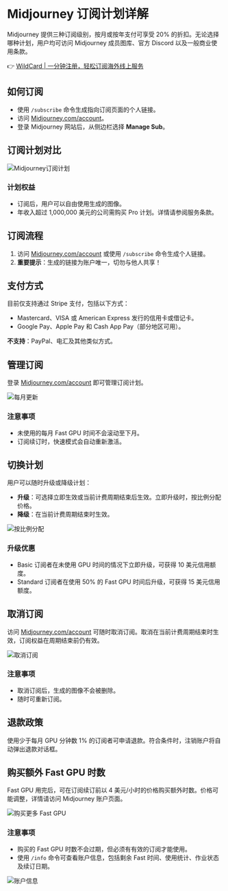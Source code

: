 # Midjourney 订阅计划详解

Midjourney 提供三种订阅级别，按月或按年支付可享受 20% 的折扣。无论选择哪种计划，用户均可访问 Midjourney 成员图库、官方 Discord 以及一般商业使用条款。

👉 [WildCard | 一分钟注册，轻松订阅海外线上服务](https://bbtdd.com/WildCard)

## 如何订阅

- 使用 `/subscribe` 命令生成指向订阅页面的个人链接。
- 访问 [Midjourney.com/account](https://www.midjourney.com/account/)。
- 登录 Midjourney 网站后，从侧边栏选择 **Manage Sub**。

## 订阅计划对比

![Midjourney订阅计划](https://bbtdd.com/img/77915107.webp)

### 计划权益

- 订阅后，用户可以自由使用生成的图像。
- 年收入超过 1,000,000 美元的公司需购买 Pro 计划。详情请参阅服务条款。

## 订阅流程

1. 访问 [Midjourney.com/account](https://www.midjourney.com/account/) 或使用 `/subscribe` 命令生成个人链接。
2. **重要提示**：生成的链接为账户唯一，切勿与他人共享！

## 支付方式

目前仅支持通过 Stripe 支付，包括以下方式：

- Mastercard、VISA 或 American Express 发行的信用卡或借记卡。
- Google Pay、Apple Pay 和 Cash App Pay（部分地区可用）。

**不支持**：PayPal、电汇及其他类似方式。

## 管理订阅

登录 [Midjourney.com/account](https://www.midjourney.com/account/) 即可管理订阅计划。

![每月更新](https://bbtdd.com/img/2357426515273.webp)

### 注意事项

- 未使用的每月 Fast GPU 时间不会滚动至下月。
- 订阅续订时，快速模式会自动重新激活。

## 切换计划

用户可以随时升级或降级计划：

- **升级**：可选择立即生效或当前计费周期结束后生效。立即升级时，按比例分配价格。
- **降级**：在当前计费周期结束时生效。

![按比例分配](https://bbtdd.com/img/942018019500897.webp)

### 升级优惠

- Basic 订阅者在未使用 GPU 时间的情况下立即升级，可获得 10 美元信用额度。
- Standard 订阅者在使用 50% 的 Fast GPU 时间后升级，可获得 15 美元信用额度。

## 取消订阅

访问 [Midjourney.com/account](https://www.midjourney.com/account/) 可随时取消订阅。取消在当前计费周期结束时生效，订阅权益在周期结束前仍有效。

![取消订阅](https://bbtdd.com/img/3494447084.webp)

### 注意事项

- 取消订阅后，生成的图像不会被删除。
- 随时可重新订阅。

## 退款政策

使用少于每月 GPU 分钟数 1% 的订阅者可申请退款。符合条件时，注销账户将自动弹出退款对话框。

## 购买额外 Fast GPU 时数

Fast GPU 用完后，可在订阅续订前以 4 美元/小时的价格购买额外时数。价格可能调整，详情请访问 Midjourney 账户页面。

![购买更多 Fast GPU](https://bbtdd.com/img/928552833.webp)

### 注意事项

- 购买的 Fast GPU 时数不会过期，但必须有有效的订阅才能使用。
- 使用 `/info` 命令可查看账户信息，包括剩余 Fast 时间、使用统计、作业状态及续订日期。

![账户信息](https://bbtdd.com/img/652648229340341.webp)